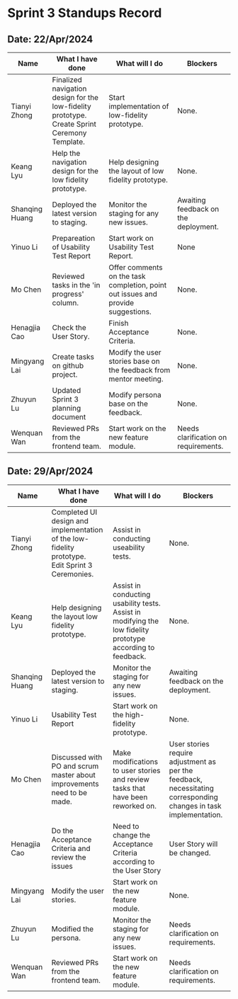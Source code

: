 # Sprint 3 Standups Record

## Date: 22/Apr/2024
| Name         | What I have done                         | What will I do                          | Blockers                               |
|--------------|------------------------------------------|-----------------------------------------|----------------------------------------|
| Tianyi Zhong       |Finalized navigation design for the low-fidelity prototype.<br> Create Sprint Ceremony Template. |Start implementation of low-fidelity prototype.     | None.|
| Keang Lyu  | Help the navigation design for the low fidelity prototype.   | Help designing the layout of  low fidelity prototype.       | None.                                  |
| Shanqing Huang  | Deployed the latest version to staging.  | Monitor the staging for any new issues. | Awaiting feedback on the deployment.    |
| Yinuo Li | Prepareation of Usability Test Report     | Start work on Usability Test Report.   |None    |
| Mo Chen | Reviewed tasks in the 'in progress' column.     | Offer comments on the task completion, point out issues and provide suggestions.   | None.    |
| Henagjia Cao  | Check the User Story.   | Finish Acceptance Criteria.   | None.    |
| Mingyang Lai | Create tasks on github project.     | Modify the user stories base on the feedback from mentor meeting.   | None.    |
| Zhuyun Lu | Updated Sprint 3 planning document     | Modify persona base on the feedback.   | None.    |
| Wenquan Wan   | Reviewed PRs from the frontend team.     | Start work on the new feature module.   | Needs clarification on requirements.    |

## Date: 29/Apr/2024
| Name         | What I have done                         | What will I do                          | Blockers                               |
|--------------|------------------------------------------|-----------------------------------------|----------------------------------------|
| Tianyi Zhong       |Completed UI design and implementation of the low-fidelity prototype. <br> Edit Sprint 3 Ceremonies. | Assist in conducting useability tests.   | None.|
| Keang Lyu  | Help designing the layout low fidelity prototype.   | Assist in conducting usability tests. Assist in modifying the low fidelity prototype according to feedback.      | None.                                  |
| Shanqing Huang  | Deployed the latest version to staging.  | Monitor the staging for any new issues. | Awaiting feedback on the deployment.    |
| Yinuo Li | Usability Test Report    | Start work on the high-fidelity prototype.   | None.    |
| Mo Chen | Discussed with PO and scrum master about improvements need to be made.     | Make modifications to user stories and review tasks that have been reworked on.   | User stories require adjustment as per the feedback, necessitating corresponding changes in task implementation.    |
| Henagjia Cao  | Do the Acceptance Criteria and review the issues   | Need to change the Acceptance Criteria according to the User Story  | User Story will be changed.    |
| Mingyang Lai | Modify the user stories.     | Start work on the new feature module.   | None.    |
| Zhuyun Lu | Modified the persona.     | Monitor the staging for any new issues.   | Needs clarification on requirements.    |
| Wenquan Wan   | Reviewed PRs from the frontend team.     | Start work on the new feature module.   | Needs clarification on requirements.    |
